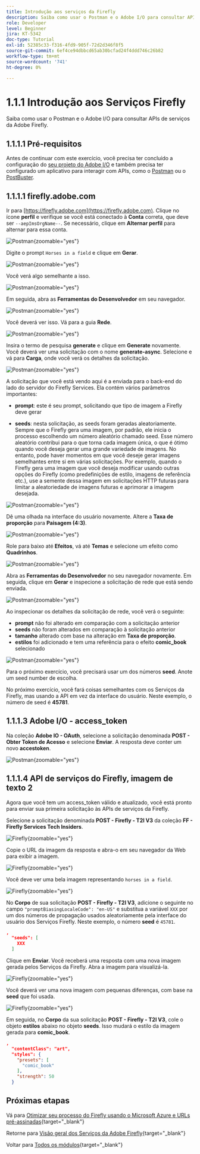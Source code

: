 ```yaml
---
title: Introdução aos serviços da Firefly
description: Saiba como usar o Postman e o Adobe I/O para consultar APIs de serviços da Adobe Firefly
role: Developer
level: Beginner
jira: KT-5342
doc-type: Tutorial
exl-id: 52385c33-f316-4fd9-905f-72d2d346f8f5
source-git-commit: 6ef4ce94dbbcd65ab30bcfad24f4ddd746c26b82
workflow-type: tm+mt
source-wordcount: '741'
ht-degree: 0%

---
```


# 1.1.1 Introdução aos Serviços Firefly

Saiba como usar o Postman e o Adobe I/O para consultar APIs de serviços da Adobe Firefly.

## 1.1.1.1 Pré-requisitos

Antes de continuar com este exercício, você precisa ter concluído a configuração do [seu projeto do Adobe I/O](./../../../modules/getting-started/gettingstarted/ex6.md) e também precisa ter configurado um aplicativo para interagir com APIs, como o [Postman](./../../../modules/getting-started/gettingstarted/ex7.md) ou o [PostBuster](./../../../modules/getting-started/gettingstarted/ex8.md).

## 1.1.1.1 firefly.adobe.com

Ir para [https://firefly.adobe.com](https://firefly.adobe.com). Clique no ícone **perfil** e verifique se você está conectado à **Conta** correta, que deve ser `--aepImsOrgName--`. Se necessário, clique em **Alternar perfil** para alternar para essa conta.

![Postman](./images/ffui1.png){zoomable="yes"}

Digite o prompt `Horses in a field` e clique em **Gerar**.

![Postman](./images/ffui2.png){zoomable="yes"}

Você verá algo semelhante a isso.

![Postman](./images/ffui3.png){zoomable="yes"}

Em seguida, abra as **Ferramentas do Desenvolvedor** em seu navegador.

![Postman](./images/ffui4.png){zoomable="yes"}

Você deverá ver isso. Vá para a guia **Rede**.

![Postman](./images/ffui5.png){zoomable="yes"}

Insira o termo de pesquisa **generate** e clique em **Generate** novamente. Você deverá ver uma solicitação com o nome **generate-async**. Selecione e vá para **Carga**, onde você verá os detalhes da solicitação.

![Postman](./images/ffui6.png){zoomable="yes"}

A solicitação que você está vendo aqui é a enviada para o back-end do lado do servidor do Firefly Services. Ela contém vários parâmetros importantes:

- **prompt**: este é seu prompt, solicitando que tipo de imagem a Firefly deve gerar

- **seeds**: nesta solicitação, as seeds foram geradas aleatoriamente. Sempre que o Firefly gera uma imagem, por padrão, ele inicia o processo escolhendo um número aleatório chamado seed. Esse número aleatório contribui para o que torna cada imagem única, o que é ótimo quando você deseja gerar uma grande variedade de imagens. No entanto, pode haver momentos em que você deseje gerar imagens semelhantes entre si em várias solicitações. Por exemplo, quando o Firefly gera uma imagem que você deseja modificar usando outras opções do Firefly (como predefinições de estilo, imagens de referência etc.), use a semente dessa imagem em solicitações HTTP futuras para limitar a aleatoriedade de imagens futuras e aprimorar a imagem desejada.

![Postman](./images/ffui7.png){zoomable="yes"}

Dê uma olhada na interface do usuário novamente. Altere a **Taxa de proporção** para **Paisagem (4:3)**.

![Postman](./images/ffui8.png){zoomable="yes"}

Role para baixo até **Efeitos**, vá até **Temas** e selecione um efeito como **Quadrinhos**.

![Postman](./images/ffui9.png){zoomable="yes"}

Abra as **Ferramentas do Desenvolvedor** no seu navegador novamente. Em seguida, clique em **Gerar** e inspecione a solicitação de rede que está sendo enviada.

![Postman](./images/ffui10.png){zoomable="yes"}

Ao inspecionar os detalhes da solicitação de rede, você verá o seguinte:

- **prompt** não foi alterado em comparação com a solicitação anterior
- **seeds** não foram alterados em comparação à solicitação anterior
- **tamanho** alterado com base na alteração em **Taxa de proporção**.
- **estilos** foi adicionado e tem uma referência para o efeito **comic_book** selecionado

![Postman](./images/ffui11.png){zoomable="yes"}

Para o próximo exercício, você precisará usar um dos números **seed**. Anote um seed number de escolha.

No próximo exercício, você fará coisas semelhantes com os Serviços da Firefly, mas usando a API em vez da interface do usuário. Neste exemplo, o número de seed é **45781**.

## 1.1.1.3 Adobe I/O - access_token

Na coleção **Adobe IO - OAuth**, selecione a solicitação denominada **POST - Obter Token de Acesso** e selecione **Enviar**. A resposta deve conter um novo **accestoken**.

![Postman](./images/ioauthresp.png){zoomable="yes"}

## 1.1.1.4 API de serviços do Firefly, imagem de texto 2

Agora que você tem um access_token válido e atualizado, você está pronto para enviar sua primeira solicitação às APIs de serviços da Firefly.

Selecione a solicitação denominada **POST - Firefly - T2I V3** da coleção **FF - Firefly Services Tech Insiders**.

![Firefly](./images/ff1.png){zoomable="yes"}

Copie o URL da imagem da resposta e abra-o em seu navegador da Web para exibir a imagem.

![Firefly](./images/ff2.png){zoomable="yes"}

Você deve ver uma bela imagem representando `horses in a field`.

![Firefly](./images/ff3.png){zoomable="yes"}

No **Corpo** de sua solicitação **POST - Firefly - T2I V3**, adicione o seguinte no campo `"promptBiasingLocaleCode": "en-US"` e substitua a variável `XXX` por um dos números de propagação usados aleatoriamente pela interface do usuário dos Serviços Firefly. Neste exemplo, o número **seed** é `45781`.

```json
,
  "seeds": [
    XXX
  ]
```

Clique em **Enviar**. Você receberá uma resposta com uma nova imagem gerada pelos Serviços da Firefly. Abra a imagem para visualizá-la.

![Firefly](./images/ff4.png){zoomable="yes"}

Você deverá ver uma nova imagem com pequenas diferenças, com base na **seed** que foi usada.

![Firefly](./images/ff5.png){zoomable="yes"}

Em seguida, no **Corpo** da sua solicitação **POST - Firefly - T2I V3**, cole o objeto **estilos** abaixo no objeto **seeds**. Isso mudará o estilo da imagem gerada para **comic_book**.

```json
,
  "contentClass": "art",
  "styles": {
    "presets": [
      "comic_book"
    ],
    "strength": 50
  }
```

## Próximas etapas

Vá para [Otimizar seu processo do Firefly usando o Microsoft Azure e URLs pré-assinadas](./ex2.md){target="_blank"}

Retorne para [Visão geral dos Serviços da Adobe Firefly](./firefly-services.md){target="_blank"}

Voltar para [Todos os módulos](./../../../overview.md){target="_blank"}

